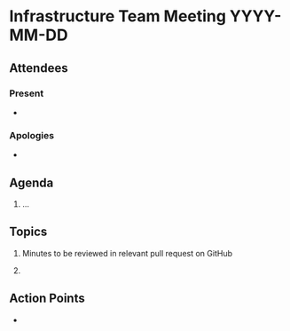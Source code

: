 # Infrastructure Team Meeting YYYY-MM-DD

## Attendees

### Present

-

### Apologies

-

## Agenda

1. ...

## Topics

1. Minutes to be reviewed in relevant pull request on GitHub

2.

## Action Points

-
